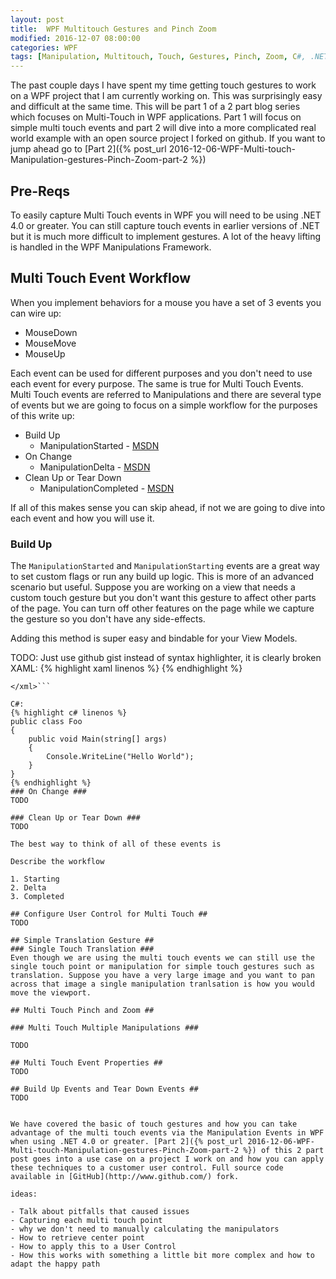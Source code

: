 ```yaml
---
layout: post
title:  WPF Multitouch Gestures and Pinch Zoom
modified: 2016-12-07 08:00:00
categories: WPF
tags: [Manipulation, Multitouch, Touch, Gestures, Pinch, Zoom, C#, .NET]
---
```

The past couple days I have spent my time getting touch gestures to work on a WPF project that I am currently working on. This was surprisingly easy and difficult at the same time. This will be part 1 of a 2 part blog series which focuses on Multi-Touch in WPF applications. Part 1 will focus on simple multi touch events and part 2 will dive into a more complicated real world example with an open source project I forked on github. If you want to jump ahead go to [Part 2]({% post_url 2016-12-06-WPF-Multi-touch-Manipulation-gestures-Pinch-Zoom-part-2 %})

## Pre-Reqs ##
To easily capture Multi Touch events in WPF you will need to be using .NET 4.0 or greater. You can still capture touch events in earlier versions of .NET but it is much more difficult to implement gestures. A lot of the heavy lifting is handled in the WPF Manipulations Framework.

## Multi Touch Event Workflow ##
When you implement behaviors for a mouse you have a set of 3 events you can wire up:

- MouseDown
- MouseMove
- MouseUp

Each event can be used for different purposes and you don't need to use each event for every purpose. The same is true for Multi Touch Events. Multi Touch events are referred to Manipulations and there are several type of events but we are going to focus on a simple workflow for the purposes of this write up:

- Build Up
  - ManipulationStarted - [MSDN](https://msdn.microsoft.com/en-us/library/system.windows.uielement.manipulationstarted(v=vs.110).aspx)
- On Change
  - ManipulationDelta - [MSDN](https://msdn.microsoft.com/en-us/library/system.windows.uielement.manipulationdelta(v=vs.110).aspx)
- Clean Up or Tear Down
  - ManipulationCompleted - [MSDN](https://msdn.microsoft.com/en-us/library/system.windows.uielement.manipulationcompleted(v=vs.110).aspx)

If all of this makes sense you can skip ahead, if not we are going to dive into each event and how you will use it.

### Build Up ###
The `ManipulationStarted` and `ManipulationStarting` events are a great way to set custom flags or run any build up logic. This is more of an advanced scenario but useful. Suppose you are working on a view that needs a custom touch gesture but you don't want this gesture to affect other parts of the page. You can turn off other features on the page while we capture the gesture so you don't have any side-effects.

Adding this method is super easy and bindable for your View Models.

TODO: Just use github gist instead of syntax highlighter, it is clearly broken
XAML:
{% highlight xaml linenos %}
<xml>
</xml>
{% endhighlight %}

```<xml>
</xml>```

C#:
{% highlight c# linenos %}
public class Foo
{
    public void Main(string[] args)
    {
        Console.WriteLine("Hello World");
    }
}
{% endhighlight %}
### On Change ###
TODO

### Clean Up or Tear Down ###
TODO

The best way to think of all of these events is 

Describe the workflow

1. Starting
2. Delta
3. Completed

## Configure User Control for Multi Touch ##
TODO

## Simple Translation Gesture ##
### Single Touch Translation ###
Even though we are using the multi touch events we can still use the single touch point or manipulation for simple touch gestures such as translation. Suppose you have a very large image and you want to pan across that image a single manipulation tranlsation is how you would move the viewport.

## Multi Touch Pinch and Zoom ##

### Multi Touch Multiple Manipulations ###

TODO

## Multi Touch Event Properties ##
TODO

## Build Up Events and Tear Down Events ##
TODO


We have covered the basic of touch gestures and how you can take advantage of the multi touch events via the Manipulation Events in WPF when using .NET 4.0 or greater. [Part 2]({% post_url 2016-12-06-WPF-Multi-touch-Manipulation-gestures-Pinch-Zoom-part-2 %}) of this 2 part post goes into a use case on a project I work on and how you can apply these techniques to a customer user control. Full source code available in [GitHub](http://www.github.com/) fork.

ideas:

- Talk about pitfalls that caused issues
- Capturing each multi touch point
- why we don't need to manually calculating the manipulators
- How to retrieve center point
- How to apply this to a User Control
- How this works with something a little bit more complex and how to adapt the happy path
